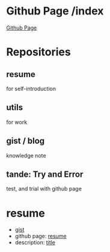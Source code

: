 # Github Page /index
[Github Page](https://github.nomuraya.work)

# Repositories
## resume
for self-introduction

## utils
for work

## gist / blog
knowledge note

## tande: Try and Error
test, and trial with github page

# resume
- [gist](https://github.com/shimajima-eiji/resume)
- github page: [resume](https://github.nomuraya.work/gist/resume)
- description: [title](https://nomuraya.work/techzine/)

